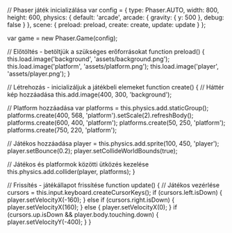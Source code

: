  // Phaser játék inicializálása
var config = {
  type: Phaser.AUTO,
  width: 800,
  height: 600,
  physics: {
    default: 'arcade',
    arcade: {
      gravity: { y: 500 },
      debug: false
    }
  },
  scene: {
    preload: preload,
    create: create,
    update: update
  }
};

var game = new Phaser.Game(config);

// Előtöltés - betöltjük a szükséges erőforrásokat
function preload() {
  this.load.image('background', 'assets/background.png');
  this.load.image('platform', 'assets/platform.png');
  this.load.image('player', 'assets/player.png');
}

// Létrehozás - inicializáljuk a játékbeli elemeket
function create() {
  // Háttér kép hozzáadása
  this.add.image(400, 300, 'background');

  // Platform hozzáadása
  var platforms = this.physics.add.staticGroup();
  platforms.create(400, 568, 'platform').setScale(2).refreshBody();
  platforms.create(600, 400, 'platform');
  platforms.create(50, 250, 'platform');
  platforms.create(750, 220, 'platform');

  // Játékos hozzáadása
  player = this.physics.add.sprite(100, 450, 'player');
  player.setBounce(0.2);
  player.setCollideWorldBounds(true);

  // Játékos és platformok közötti ütközés kezelése
  this.physics.add.collider(player, platforms);
}

// Frissítés - játékállapot frissítése
function update() {
  // Játékos vezérlése
  cursors = this.input.keyboard.createCursorKeys();
  if (cursors.left.isDown) {
    player.setVelocityX(-160);
  } else if (cursors.right.isDown) {
    player.setVelocityX(160);
  } else {
    player.setVelocityX(0);
  }
  if (cursors.up.isDown && player.body.touching.down) {
    player.setVelocityY(-400);
  }
}
